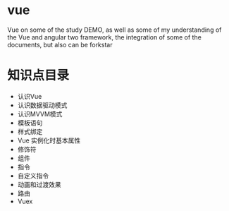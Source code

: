 # vue

Vue on some of the study DEMO, as well as some of my understanding of the Vue and angular two framework, the integration of some of the documents, but also can be forkstar

# 知识点目录
- 认识Vue
- 认识数据驱动模式
- 认识MVVM模式
- 模板语句
- 样式绑定
- Vue 实例化时基本属性
- 修饰符
- 组件
- 指令
- 自定义指令
- 动画和过渡效果
- 路由
- Vuex
